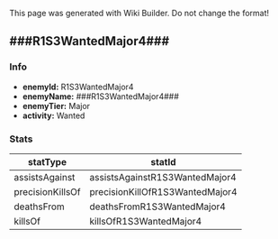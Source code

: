 <span class="wiki-builder">This page was generated with Wiki Builder. Do not change the format!</span>

## ###R1S3WantedMajor4###
### Info
* **enemyId:** R1S3WantedMajor4
* **enemyName:** ###R1S3WantedMajor4###
* **enemyTier:** Major
* **activity:** Wanted

### Stats
statType | statId
-------- | ------
assistsAgainst | assistsAgainstR1S3WantedMajor4
precisionKillsOf | precisionKillOfR1S3WantedMajor4
deathsFrom | deathsFromR1S3WantedMajor4
killsOf | killsOfR1S3WantedMajor4

